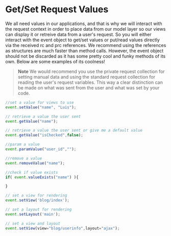 # Get/Set Request Values

We all need values in our applications, and that is why we will interact with the request context in order to place data from our model layer so our views can display it or retreive data from a user's request. So you will either interact with the event object to get/set values or put/read values directly via the received rc and prc references. We recommend using the references as structures are much faster than method calls. However, the event object should not be discarded as it has some pretty cool and funky methods of its own. Below are some examples of its coolness!

> **Note** We would recommend you use the private request collection for setting manual data and using the standard request collection for reading the user's request variables. This way a clear distinction can be made on what was sent from the user and what was set by your code.

```js
//set a value for views to use
event.setValue("name", "Luis");

// retrieve a value the user sent
event.getValue("name");

// retrieve a value the user sent or give me a default value
event.getValue("isChecked",false);

//param a value
event.paramValue("user_id","");

//remove a value
event.removeValue("name");

//check if value exists
if( event.valueExists("name") ){

}

// set a view for rendering
event.setView('blog/index');

// set a layout for rendering
event.setLayout('main');

// set a view and layout
event.setView(view="blog/userinfo",layout="ajax");

```





